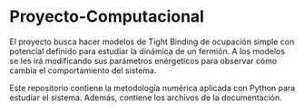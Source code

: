 # Proyecto-Computacional
El proyecto busca hacer modelos de Tight Binding de ocupación simple con potencial definido para estudiar la dinámica de un fermión. A los modelos se les irá modificando sus parámetros enérgeticos para observar cómo cambia el comportamiento del sistema. 

Este repositorio contiene la metodología numérica aplicada con Python para estudiar el sistema. Además, contiene los archivos de la documentación.
